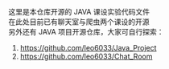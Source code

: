 这里是本仓库开源的 JAVA 课设实验代码文件  
在此处目前已有聊天室与爬虫两个课设的开源  
另外还有 JAVA 项目开源仓库，大家可自行探索：
1. https://github.com/leo6033/Java_Project
2. https://github.com/leo6033/Chat_Room
